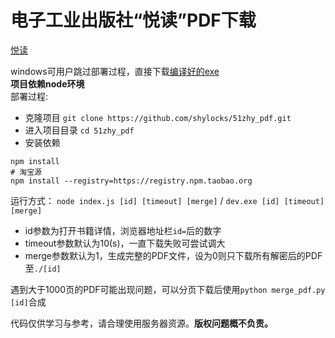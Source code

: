 电子工业出版社“悦读”PDF下载
====================

[悦读](https://yd.51zhy.cn/)  

windows可用户跳过部署过程，直接下载[编译好的exe](https://www.lanzous.com/i92ywgd)   
**项目依赖node环境**  
部署过程:  
* 克隆项目 `git clone https://github.com/shylocks/51zhy_pdf.git`
* 进入项目目录 `cd 51zhy_pdf`
* 安装依赖
```
npm install
# 淘宝源
npm install --registry=https://registry.npm.taobao.org
```

运行方式： `node index.js [id] [timeout] [merge]` / `dev.exe [id] [timeout] [merge]` 
* id参数为打开书籍详情，浏览器地址栏`id=`后的数字
* timeout参数默认为10(s)，一直下载失败可尝试调大
* merge参数默认为1，生成完整的PDF文件，设为0则只下载所有解密后的PDF至`./[id]`
    
遇到大于1000页的PDF可能出现问题，可以分页下载后使用`python merge_pdf.py [id]`合成

代码仅供学习与参考，请合理使用服务器资源。**版权问题概不负责。**
